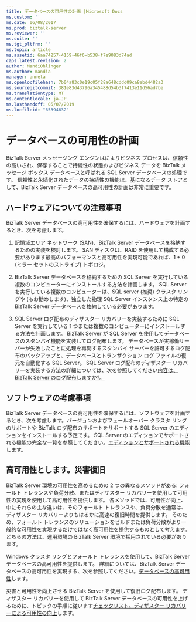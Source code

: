 ```yaml
---
title: データベースの可用性の計画 |Microsoft Docs
ms.custom: ''
ms.date: 06/08/2017
ms.prod: biztalk-server
ms.reviewer: ''
ms.suite: ''
ms.tgt_pltfrm: ''
ms.topic: article
ms.assetid: 6aa74257-4159-46f6-b538-f7e9083d74ad
caps.latest.revision: 2
author: MandiOhlinger
ms.author: mandia
manager: anneta
ms.openlocfilehash: 7b04a83c0e19c05f28a648cddd09ca8ebd4482a3
ms.sourcegitcommit: 381e83d43796a345488d54b3f7413e11d56ad7be
ms.translationtype: MT
ms.contentlocale: ja-JP
ms.lasthandoff: 05/07/2019
ms.locfileid: "65394632"
---
```

# <a name="planning-for-database-availability"></a>データベースの可用性の計画
BizTalk Server メッセージング エンジンはによりビジネス プロセスは、信頼性の高いされ、保存することで持続性の状態およびビジネス データを BizTalk メッセージ ボックス データベースと呼ばれる SQL Server データベースの処理です。 信頼性と永続化されたデータの持続性の機能は、基になるデータ ストアとして、BizTalk Server データベースの高可用性の計画は非常に重要です。  
  
## <a name="hardware-considerations"></a>ハードウェアについての注意事項  
 BizTalk Server データベースの高可用性を確保するには、ハードウェアを計画するとき、次を考慮します。  
  
1.  記憶域エリア ネットワーク (SAN)、BizTalk Server データベースを格納するための実装を検討します。 SAN ディスクは、RAID を使用して構成する必要があります最高のパフォーマンスと高可用性を実現可能であれば、1 + 0 (ミラー セットのストライプ) トポロジ。 
  
2.  BizTalk Server データベースを格納するための SQL Server を実行している複数のコンピューターにインストールする方法を計画します。 SQL Server を実行している複数のコンピューターは、SQL server (推奨) クラスタ リングや (もお勧めします)、独立した物理 SQL Server インスタンス上の特定の BizTalk Server データベースを格納している必要があります。  
  
3.  SQL Server ログ配布のディザスター リカバリーを実装するために SQL Server を実行している 1 つまたは複数のコンピューターにインストールする方法を計画します。 BizTalk Server が SQL Server を使用してデータベースのスタンバイ機能を実装してログ配布します。 データベースが実稼働サーバーが失敗したことに処理を再開するスタンバイ サーバーを許可するログ配布のバックアップと、データベースとトランザクション ログ ファイルの復元を自動化する SQL Server。 SQL Server ログ配布のディザスター リカバリーを実装する方法の詳細については、次を参照してください[内容は、BizTalk Server のログ配布しますか?。](../technical-guides/what-is-biztalk-server-log-shipping.md)  
  
## <a name="software-considerations"></a>ソフトウェアの考慮事項  
 BizTalk Server データベースの高可用性を確保するには、ソフトウェアを計画するとき、次を考慮します。バージョンおよびフェールオーバー クラスタ リングのサポートや BizTalk ログ配布のサポートをサポートする SQL Server のエディションをインストールする予定です。 SQL Server のエディションでサポートされる機能の完全な一覧を参照してください。[エディションとサポートされる機能](https://docs.microsoft.com/sql/sql-server/editions-and-components-of-sql-server-2016)します。
  
## <a name="high-availability-vs-disaster-recovery"></a>高可用性とします。災害復旧  
 BizTalk Server 環境の可用性を高めるための 2 つの異なるメソッドがある: フォールト トレランスや負荷分散、またはディザスター リカバリーを使用して可用性の実現を使用して高可用性を提供します。 各メソッドでは、可用性が向上、中にそれらの主な違いは、そのフォールト トレランスや、負荷分散を通常は、ディザスター リカバリーよりもはるかに高速の復旧時間を提供します。 そのため、フォールト トレランスのソリューションをビルドまたは負荷分散がより一般的な可用性を実現するだけではなく高可用性を提供するものとして考えます。 どちらの方法は、運用環境の BizTalk Server 環境で採用されている必要があります。  
  
 Windows クラスタ リングとフォールト トレランスを使用して、BizTalk Server データベースの高可用性を提供します。 詳細については、BizTalk Server データベースの高可用性を実現する、次を参照してください。[データベースの高可用性](../technical-guides/high-availability-for-databases.md)します。  
  
 災害と可用性を向上させる BizTalk Server を使用して復旧ログ配布します。 ディザスター リカバリーを使用して BizTalk Server データベースの可用性を上げるために、トピックの手順に従います[チェックリスト。ディザスター リカバリーによる可用性の向上](../technical-guides/checklist-increasing-availability-with-disaster-recovery.md)します。